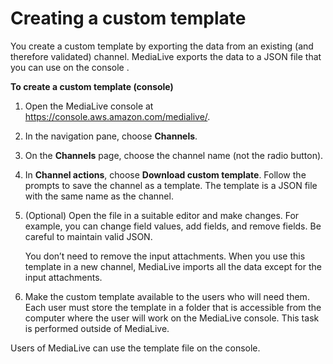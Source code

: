 # Creating a custom template<a name="creating-custom-template"></a>

You create a custom template by exporting the data from an existing \(and therefore validated\) channel\. MediaLive exports the data to a JSON file that you can use on the console \. 

**To create a custom template \(console\)**

1. Open the MediaLive console at [https://console\.aws\.amazon\.com/medialive/](https://console.aws.amazon.com/medialive/)\.

1. In the navigation pane, choose **Channels**\.

1. On the **Channels** page, choose the channel name \(not the radio button\)\.

1. In **Channel actions**, choose **Download custom template**\. Follow the prompts to save the channel as a template\. The template is a JSON file with the same name as the channel\. 

1. \(Optional\) Open the file in a suitable editor and make changes\. For example, you can change field values, add fields, and remove fields\. Be careful to maintain valid JSON\. 

   You don’t need to remove the input attachments\. When you use this template in a new channel, MediaLive imports all the data except for the input attachments\.

1. Make the custom template available to the users who will need them\. Each user must store the template in a folder that is accessible from the computer where the user will work on the MediaLive console\. This task is performed outside of MediaLive\.

Users of MediaLive can use the template file on the console\.